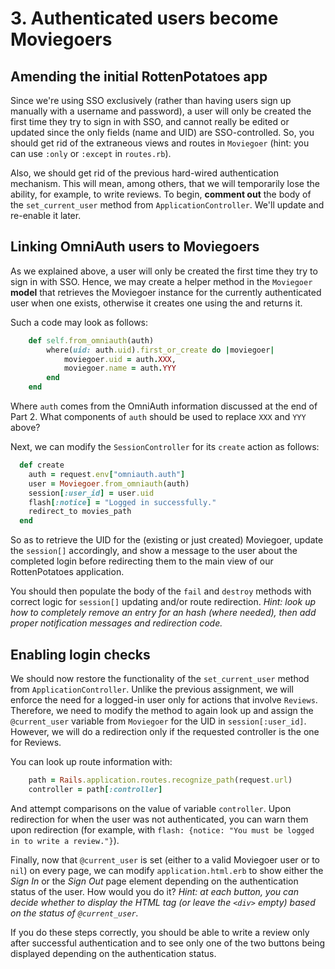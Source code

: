 # 3. Authenticated users become Moviegoers

## Amending the initial RottenPotatoes app

Since we're using SSO exclusively (rather than having users sign up manually with a username and password), a user will only be created the first time they try to sign in with SSO, and cannot really be edited or updated since the only fields (name and UID) are SSO-controlled. So, you should get rid of the extraneous views and routes in `Moviegoer` (hint: you can use `:only` or `:except` in `routes.rb`).

Also, we should get rid of the previous hard-wired authentication mechanism. This will mean, among others, that we will temporarily lose the ability, for example, to write reviews. To begin, **comment out** the  body of the `set_current_user` method from `ApplicationController`. We'll update and re-enable it later.

## Linking OmniAuth users to Moviegoers

As we explained above, a user will only be created the first time they try to sign in with SSO. Hence, we may create a helper method in the `Moviegoer` **model** that retrieves the Moviegoer instance for the currently authenticated user when one exists, otherwise it creates one using the  and returns it.

Such a code may look as follows:
```ruby
    def self.from_omniauth(auth)
        where(uid: auth.uid).first_or_create do |moviegoer|
            moviegoer.uid = auth.XXX,
            moviegoer.name = auth.YYY
        end
    end
```

Where `auth` comes from the OmniAuth information discussed at the end of Part 2. What components of `auth` should be used to replace `XXX` and `YYY` above?

Next, we can modify the `SessionController` for its `create` action as follows:

```ruby
  def create
    auth = request.env["omniauth.auth"]
    user = Moviegoer.from_omniauth(auth)
    session[:user_id] = user.uid
	flash[:notice] = "Logged in successfully."
	redirect_to movies_path
  end
```

So as to retrieve the UID for the (existing or just created) Moviegoer, update the `session[]` accordingly, and show a message to the user about the completed login before redirecting them to the main view of our RottenPotatoes application.

You should then populate the body of the `fail` and `destroy` methods with correct logic for `session[]` updating and/or route redirection. *Hint: look up how to completely remove an entry for an hash (where needed), then add proper notification messages and redirection code.*

## Enabling login checks

We should now restore the functionality of the `set_current_user` method from `ApplicationController`. Unlike the previous assignment, we will enforce the need for a logged-in user only for actions that involve `Reviews`. Therefore, we need to modify the method to again look up and assign the `@current_user` variable from `Moviegoer` for the UID in `session[:user_id]`. However, we will do a redirection only if the requested controller is the one for Reviews.

You can look up route information with:
```ruby
    path = Rails.application.routes.recognize_path(request.url)
    controller = path[:controller]
```

And attempt comparisons on the value of variable `controller`. Upon redirection for when the user was not authenticated, you can warn them upon redirection (for example, with `flash: {notice: "You must be logged in to write a review."}`).

Finally, now that `@current_user` is set (either to a valid Moviegoer user or to `nil`) on every page, we can modify `application.html.erb` to show either the *Sign In* or the *Sign Out* page element depending on the authentication status of the user. How would you do it? *Hint: at each button, you can decide whether to display the HTML tag (or leave the `<div>` empty) based on the status of `@current_user`.*

If you do these steps correctly, you should be able to write a review only after successful authentication and to see only one of the two buttons being displayed depending on the authentication status.